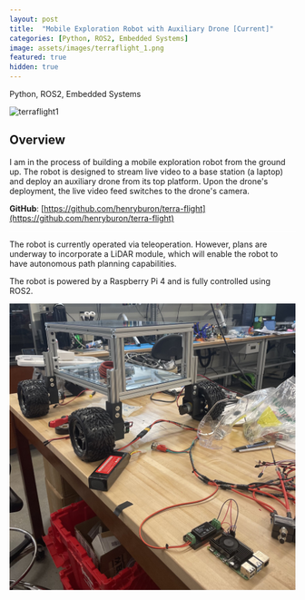 ```yaml
---
layout: post
title:  "Mobile Exploration Robot with Auxiliary Drone [Current]"
categories: [Python, ROS2, Embedded Systems]
image: assets/images/terraflight_1.png
featured: true
hidden: true
---
```


Python, ROS2, Embedded Systems

![terraflight1](/assets/gifs/terraflight_1.gif)

## Overview

I am in the process of building a mobile exploration robot from the ground up. The robot is designed to stream live video to a base station (a laptop) and deploy an auxiliary drone from its top platform. Upon the drone's deployment, the live video feed switches to the drone's camera.

**GitHub**: [https://github.com/henryburon/terra-flight](https://github.com/henryburon/terra-flight)


<div style="background-color: white; height: 1px;"></div>


The robot is currently operated via teleoperation. However, plans are underway to incorporate a LiDAR module, which will enable the robot to have autonomous path planning capabilities.

The robot is powered by a Raspberry Pi 4 and is fully controlled using ROS2.

![terraflight2](/assets/images/terraflight_2.jpg)